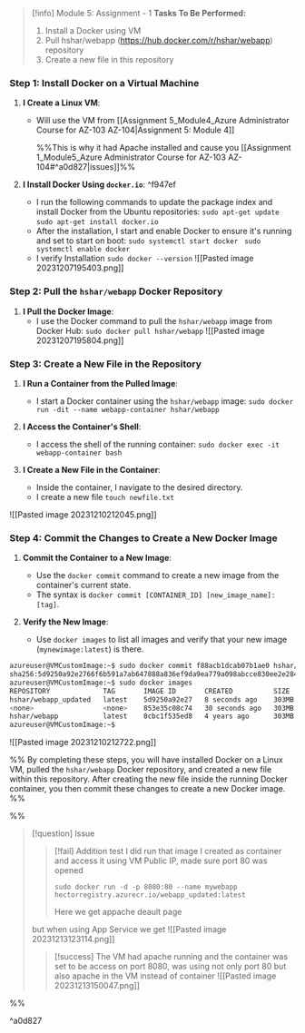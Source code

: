 > [!info] Module 5: Assignment - 1
> **Tasks To Be Performed:** 
> 1. Install a Docker using VM 
> 2. Pull hshar/webapp (https://hub.docker.com/r/hshar/webapp) repository 
> 3. Create a new file in this repository


### Step 1: Install Docker on a Virtual Machine

1. **I Create a Linux VM**:
    
    - Will use the VM from [[Assignment 5_Module4_Azure Administrator Course for AZ-103 AZ-104|Assignment 5: Module 4]] 
      
      %%This is why it had Apache installed and cause you [[Assignment 1_Module5_Azure Administrator Course for AZ-103 AZ-104#^a0d827|issues]]%%
1. **I Install Docker Using `docker.io`**: ^f947ef
    - I run the following commands to update the package index and install Docker from the Ubuntu repositories:
      `sudo apt-get update`
      `sudo apt-get install docker.io`
    - After the installation, I start and enable Docker to ensure it's running and set to start on boot:
      `sudo systemctl start docker `
      `sudo systemctl enable docker`
    - I verify Installation
      `sudo docker --version`
      ![[Pasted image 20231207195403.png]]

### Step 2: Pull the `hshar/webapp` Docker Repository

1. **I Pull the Docker Image**:
    - I use the Docker command to pull the `hshar/webapp` image from Docker Hub:
      `sudo docker pull hshar/webapp`
      ![[Pasted image 20231207195804.png]]

### Step 3: Create a New File in the Repository

1. **I Run a Container from the Pulled Image**:
    
    - I start a Docker container using the `hshar/webapp` image:
      `sudo docker run -dit --name webapp-container hshar/webapp`
  
2. **I Access the Container's Shell**:
    
    - I access the shell of the running container:
      `sudo docker exec -it webapp-container bash`
  
3. **I Create a New File in the Container**:
    
    - Inside the container, I navigate to the desired directory.
    - I create a new file `touch newfile.txt`  

![[Pasted image 20231210212045.png]]
### Step 4: Commit the Changes to Create a New Docker Image

1. **Commit the Container to a New Image**:
    
    - Use the `docker commit` command to create a new image from the container's current state.
    - The syntax is `docker commit [CONTAINER_ID] [new_image_name]:[tag]`.
2. **Verify the New Image**:
    
    - Use `docker images` to list all images and verify that your new image (`mynewimage:latest`) is there.

```bash
azureuser@VMCustomImage:~$ sudo docker commit f88acb1dcab07b1ae0 hshar/webapp_updated:latest
sha256:5d9250a92e2766f6b591a7ab647888a836ef9da9ea779a098abcce830ee2e284
azureuser@VMCustomImage:~$ sudo docker images
REPOSITORY             TAG       IMAGE ID       CREATED          SIZE
hshar/webapp_updated   latest    5d9250a92e27   8 seconds ago    303MB
<none>                 <none>    853e35c08c74   30 seconds ago   303MB
hshar/webapp           latest    0cbc1f535ed8   4 years ago      303MB
azureuser@VMCustomImage:~$
```

![[Pasted image 20231210212722.png]]

%%
By completing these steps, you will have installed Docker on a Linux VM, pulled the `hshar/webapp` Docker repository, and created a new file within this repository. After creating the new file inside the running Docker container, you then commit these changes to create a new Docker image.
%%

%%

> [!question] Issue
> 
> > [!fail]
> > Addition test I did
> > run that image I created as container and access it using VM Public IP, made sure port 80 was opened
> > ```
> > sudo docker run -d -p 8080:80 --name mywebapp hectorregistry.azurecr.io/webapp_updated:latest
> > ```
> > Here we get appache deault page
> 
> but when using App Service we get
> ![[Pasted image 20231213123114.png]]
> 
> 
> > [!success]
> > The VM had apache running and the container was set to be access on port 8080, was using not only port 80 but also apache in the VM instead of container
> > ![[Pasted image 20231213150047.png]]
> 

%%

^a0d827
